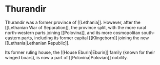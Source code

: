 # Thurandir

Thurandir was a former province of [[Lethania]]. However, after the [[Lethanian War of Separation]], the province split, with the more rural north-western parts joining [[Polovina]], and its more cosmopolitan south-eastern parts, including its former capital [[Klingeborn]] joining the new [[Lethania|Lethanian Republic]].

Its former ruling house, the [[House Eburin|Eburin]] family (known for their winged boars), is now a part of [[Polovina|Polovian]] nobility. 